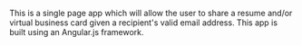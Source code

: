 This is a single page app which will allow the user to share a resume and/or virtual business card given a recipient's valid  email address. This app is built using an Angular.js framework.



